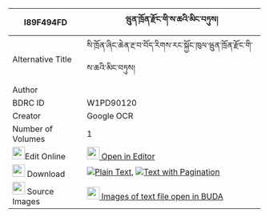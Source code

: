 |I89F494FD|ཝུན་ཁྲོན་རྫོང་གི་ས་ཆའི་མིང་བཏུས། 
| --- | --- 
|Alternative Title |སི་ཁྲོན་ཞིང་ཆེན་རྔ་བ་བོད་རིགས་རང་སྐྱོང་ཁུལ་ཝུན་ཁྲོན་རྫོང་གི་ས་ཆའི་མིང་བཏུས།
|Author | 
|BDRC ID | W1PD90120
|Creator | Google OCR
|Number of Volumes| 1
|<img width="25" src="https://img.icons8.com/color/25/000000/edit-property.png">Edit Online| [<img width="25" src="https://avatars.githubusercontent.com/u/45091458?s=200&v=4"> Open in Editor](http://editor.openpecha.org/I89F494FD)
|<img width="25" src="https://img.icons8.com/fluent/48/000000/download-2.png"/>  Download | [![](https://img.icons8.com/color/20/000000/txt.png)Plain Text](https://github.com/Openpecha/I89F494FD/releases/download/v1/wun_tron_dzong_gi_sa_plain_I89F494FD.zip), [![](https://img.icons8.com/color/20/000000/txt.png)Text with Pagination](https://github.com/Openpecha/I89F494FD/releases/download/v1/wun_tron_dzong_gi_sa_pages_I89F494FD.zip)
|<img width="25" src="https://img.icons8.com/plasticine/100/000000/pictures-folder.png"/>  Source Images | [<img width="25" src="https://library.bdrc.io/icons/BUDA-small.svg"> Images of text file open in BUDA](https://library.bdrc.io/show/bdr:W1PD90120)